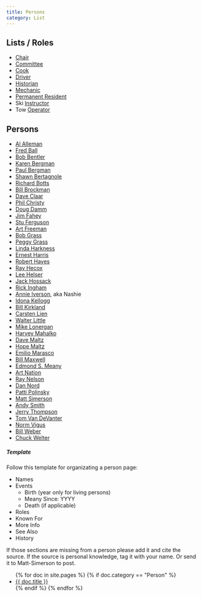```yaml
---
title: Persons
category: List
---
```

## Lists / Roles

* [Chair](Chair)
* [Committee](Committee)
* [Cook](Cook)
* [Driver](Driver)
* [Historian](Historian)
* [Mechanic](Mechanic)
* [Permanent Resident](Permanent-Resident)
* Ski [Instructor](Instructor)
* Tow [Operator](Operator)

## Persons

* [Al Alleman](Al-Alleman)
* [Fred Ball](Fred-Ball)
* [Bob Bentler](Bob-Bentler)
* [Karen Bergman](Karen-Bergman)
* [Paul Bergman](Paul-Bergman)
* [Shawn Bertagnole](Shawn-Bertagnole)
* [Richard Botts](Richard-Botts)
* [Bill Brockman](Bill-Brockman)
* [Dave Claar](Dave-Claar)
* [Phil Christy](Phil-Christy)
* [Doug Damm](Doug-Damm)
* [Jim Fahey](Jim-Fahey)
* [Stu Ferguson](Stu-Ferguson)
* [Art Freeman](Art-Freeman)
* [Bob Grass](Bob-Grass)
* [Peggy Grass](Peggy-Grass)
* [Linda Harkness](Linda-Harkness)
* [Ernest Harris](Ernest-Harris)
* [Robert Hayes](Robert-Hayes)
* [Ray Hecox](Ray-Hecox)
* [Lee Helser](Lee-Helser)
* [Jack Hossack](Jack-Hossack)
* [Rick Ingham](Rick-Ingham)
* [Annie Iverson](Annie-Iverson), aka Nashie
* [Idona Kellogg](Idona-Kellogg)
* [Bill Kirkland](Bill-Kirkland)
* [Carsten Lien](Carsten-Lien)
* [Walter Little](Walter-Little)
* [Mike Lonergan](Mike-Lonergan)
* [Harvey Mahalko](Harvey-Mahalko)
* [Dave Maltz](Dave-Maltz)
* [Hope Maltz](Hope-Maltz)
* [Emilio Marasco](Emilio-Marasco)
* [Bill Maxwell](Bill-Maxwell)
* [Edmond S. Meany](Edmond-S.-Meany)
* [Art Nation](Art-Nation)
* [Ray Nelson](Ray-Nelson)
* [Dan Nord](Dan-Nord)
* [Patti Polinsky](Patti-Polinsky)
* [Matt Simerson](Matt-Simerson)
* [Andy Smith](Andy-Smith)
* [Jerry Thompson](Jerry-Thompson)
* [Tom Van DeVanter](Tom-Van-DeVanter)
* [Norm Vigus](Norm-Vigus)
* [Bill Weber](Bill-Weber)
* [Chuck Welter](Chuck-Welter)

##### Template

Follow this template for organizating a person page:

- Names
- Events
    - Birth (year only for living persons)
    - Meany Since: YYYY
    - Death (if applicable)
- Roles
- Known For
- More Info
- See Also
- History

If those sections are missing from a person please add it and cite the source. If the source is personal knowledge, tag it with your name. Or send it to Matt-Simerson to post.

<ul>
    {% for doc in site.pages %}
      {% if doc.category == "Person" %}
        <li><a href="/History{{ doc.url }}">{{ doc.title }}</a></li>
      {% endif %}
    {% endfor %}
</ul>